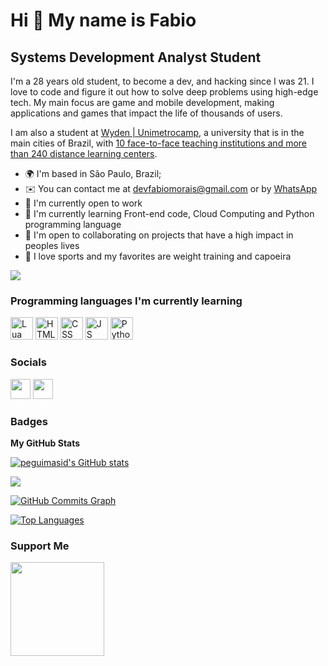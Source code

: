 Hi 👋 My name is Fabio
==========================

Systems Development Analyst Student
-----------------------------

I'm a 28 years old student, to become a dev, and hacking since I was 21. I love to code and figure it out how to solve deep problems using high-edge tech. My main focus are game and mobile development, making applications and games that impact the life of thousands of users.

I am also a student at [Wyden | Unimetrocamp](https://www.wyden.com.br/unidades/unimetrocamp), a university that is in the main cities of Brazil, with [10 face-to-face teaching institutions and more than 240 distance learning centers](https://www.wyden.com.br/unidades).

* 🌍  I'm based in São Paulo, Brazil;
* ✉️  You can contact me at [devfabiomorais@gmail.com](mailto:devfabiomorais@gmail.com) or by [WhatsApp](https://wa.me/+5519971522516)
* 🚀  I'm currently open to work
* 🧠  I'm currently learning Front-end code, Cloud Computing and Python programming language
* 🤝  I'm open to collaborating on projects that have a high impact in peoples lives
* 💪  I love sports and my favorites are weight training and capoeira

<a href="https://www.github.com/devfabiomorais" target="_blank" rel="noreferrer"><img
src="https://img.shields.io/github/followers/devfabiomorais?logo=github&style=for-the-badge&color=3382ed&labelColor=171717" /></a>

### Programming languages ​​I'm currently learning

<p align="left">
<a href="https://www.lua.org/about.html" target="_blank" rel="noreferrer"><img src="https://www.lua.org/images/logo.gif" width="36" height="36" alt="Lua" /></a>
<a href="https://developer.mozilla.org/en-US/docs/Glossary/HTML5" target="_blank" rel="noreferrer"><img src="https://raw.githubusercontent.com/danielcranney/readme-generator/main/public/icons/skills/html5-colored.svg" width="36" height="36" alt="HTML5" /></a>
<a href="https://www.w3.org/Style/CSS/Overview.en.html" target="_blank" rel="noreferrer"><img src="https://logospng.org/download/css-3/logo-css-3-2048.png" width="36" height="36" alt="CSS" /></a>
<a href="https://developer.mozilla.org/en-US/docs/Web/JavaScript" target="_blank" rel="noreferrer"><img src="https://www.freepnglogos.com/uploads/javascript-png/js-logo-png-5.png" width="36" height="36" alt="JS" /></a>
<a href="https://www.python.org/about/" target="_blank" rel="noreferrer"><img src="https://i.pinimg.com/originals/95/91/ed/9591ed82caa8d20c30db96cb7298d3a9.png" width="36" height="36" alt="Python" /></a>
</p>

### Socials

<p align="left"> <a href="https://www.github.com/devfabiomorais" target="_blank" rel="noreferrer"><img src="https://raw.githubusercontent.com/danielcranney/readme-generator/main/public/icons/socials/github-dark.svg" width="32" height="32" /></a> <a href="https://www.linkedin.com/in/devfabiomorais" target="_blank" rel="noreferrer"><img src="https://raw.githubusercontent.com/danielcranney/readme-generator/main/public/icons/socials/linkedin.svg" width="32" height="32" /></a></p>

### Badges

<b>My GitHub Stats</b>

<a href="http://www.github.com/peguimasid"><img src="https://github-readme-stats-peguimasid.vercel.app/api?username=peguimasid&show_icons=true&hide=&count_private=true&title_color=3382ed&text_color=ffffff&icon_color=3382ed&bg_color=171717&hide_border=true&show_icons=true" alt="peguimasid's GitHub stats" /></a>

<a href="http://www.github.com/peguimasid"><img src="https://github-readme-streak-stats.herokuapp.com/?user=peguimasid&stroke=ffffff&background=171717&ring=3382ed&fire=3382ed&currStreakNum=ffffff&currStreakLabel=3382ed&sideNums=ffffff&sideLabels=ffffff&dates=ffffff&hide_border=true" /></a>

<a href="http://www.github.com/peguimasid"><img src="https://github-readme-activity-graph.cyclic.app/graph?username=peguimasid&bg_color=171717&color=ffffff&line=3382ed&point=ffffff&area_color=171717&area=true&hide_border=true&custom_title=GitHub%20Commits%20Graph" alt="GitHub Commits Graph" /></a>

<a href="https://github.com/peguimasid" align="left"><img src="https://github-readme-stats-peguimasid.vercel.app/api/top-langs/?username=peguimasid&layout=compact&title_color=3382ed&hide=css,objective-c,html&text_color=ffffff&icon_color=3382ed&bg_color=171717&hide_border=true&locale=en&custom_title=Top%20%Languages" alt="Top Languages" /></a>

### Support Me

<a href="https://www.buymeacoffee.com/peguimasid"><img src="https://cdn.buymeacoffee.com/buttons/v2/default-yellow.png" width="150" /></a>
